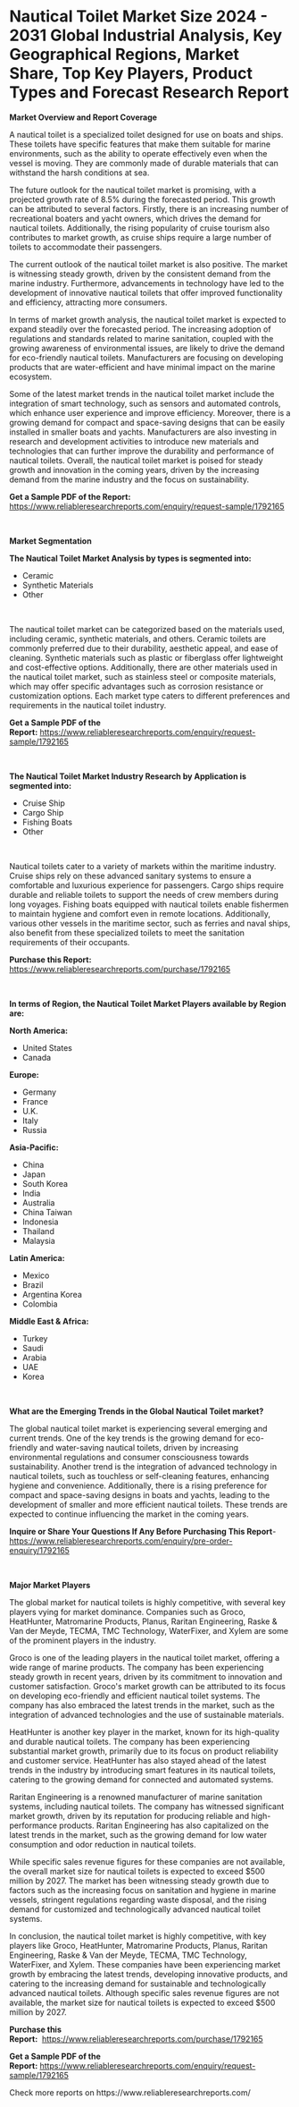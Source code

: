 <p><h1>Nautical Toilet Market Size 2024 - 2031 Global Industrial Analysis, Key Geographical Regions, Market Share, Top Key Players, Product Types and Forecast Research Report</h1></p><p><strong>Market Overview and Report Coverage</strong></p>
<p><p>A nautical toilet is a specialized toilet designed for use on boats and ships. These toilets have specific features that make them suitable for marine environments, such as the ability to operate effectively even when the vessel is moving. They are commonly made of durable materials that can withstand the harsh conditions at sea.</p><p>The future outlook for the nautical toilet market is promising, with a projected growth rate of 8.5% during the forecasted period. This growth can be attributed to several factors. Firstly, there is an increasing number of recreational boaters and yacht owners, which drives the demand for nautical toilets. Additionally, the rising popularity of cruise tourism also contributes to market growth, as cruise ships require a large number of toilets to accommodate their passengers.</p><p>The current outlook of the nautical toilet market is also positive. The market is witnessing steady growth, driven by the consistent demand from the marine industry. Furthermore, advancements in technology have led to the development of innovative nautical toilets that offer improved functionality and efficiency, attracting more consumers.</p><p>In terms of market growth analysis, the nautical toilet market is expected to expand steadily over the forecasted period. The increasing adoption of regulations and standards related to marine sanitation, coupled with the growing awareness of environmental issues, are likely to drive the demand for eco-friendly nautical toilets. Manufacturers are focusing on developing products that are water-efficient and have minimal impact on the marine ecosystem.</p><p>Some of the latest market trends in the nautical toilet market include the integration of smart technology, such as sensors and automated controls, which enhance user experience and improve efficiency. Moreover, there is a growing demand for compact and space-saving designs that can be easily installed in smaller boats and yachts. Manufacturers are also investing in research and development activities to introduce new materials and technologies that can further improve the durability and performance of nautical toilets. Overall, the nautical toilet market is poised for steady growth and innovation in the coming years, driven by the increasing demand from the marine industry and the focus on sustainability.</p></p>
<p><strong>Get a Sample PDF of the Report:</strong> <a href="https://www.reliableresearchreports.com/enquiry/request-sample/1792165">https://www.reliableresearchreports.com/enquiry/request-sample/1792165</a></p>
<p>&nbsp;</p>
<p><strong>Market Segmentation</strong></p>
<p><strong>The Nautical Toilet Market Analysis by types is segmented into:</strong></p>
<p><ul><li>Ceramic</li><li>Synthetic Materials</li><li>Other</li></ul></p>
<p>&nbsp;</p>
<p><p>The nautical toilet market can be categorized based on the materials used, including ceramic, synthetic materials, and others. Ceramic toilets are commonly preferred due to their durability, aesthetic appeal, and ease of cleaning. Synthetic materials such as plastic or fiberglass offer lightweight and cost-effective options. Additionally, there are other materials used in the nautical toilet market, such as stainless steel or composite materials, which may offer specific advantages such as corrosion resistance or customization options. Each market type caters to different preferences and requirements in the nautical toilet industry.</p></p>
<p><strong>Get a Sample PDF of the Report:</strong>&nbsp;<a href="https://www.reliableresearchreports.com/enquiry/request-sample/1792165">https://www.reliableresearchreports.com/enquiry/request-sample/1792165</a></p>
<p>&nbsp;</p>
<p><strong>The Nautical Toilet Market Industry Research by Application is segmented into:</strong></p>
<p><ul><li>Cruise Ship</li><li>Cargo Ship</li><li>Fishing Boats</li><li>Other</li></ul></p>
<p>&nbsp;</p>
<p><p>Nautical toilets cater to a variety of markets within the maritime industry. Cruise ships rely on these advanced sanitary systems to ensure a comfortable and luxurious experience for passengers. Cargo ships require durable and reliable toilets to support the needs of crew members during long voyages. Fishing boats equipped with nautical toilets enable fishermen to maintain hygiene and comfort even in remote locations. Additionally, various other vessels in the maritime sector, such as ferries and naval ships, also benefit from these specialized toilets to meet the sanitation requirements of their occupants.</p></p>
<p><strong>Purchase this Report:</strong>&nbsp; <a href="https://www.reliableresearchreports.com/purchase/1792165">https://www.reliableresearchreports.com/purchase/1792165</a></p>
<p>&nbsp;</p>
<p><strong>In terms of Region, the Nautical Toilet Market Players available by Region are:</strong></p>
<p>
    <p> <strong> North America: </strong>
        <ul>
            <li>United States</li>
            <li>Canada</li>
        </ul>
        </p> 
    <p> <strong> Europe: </strong>
        <ul>
            <li>Germany</li>
            <li>France</li>
            <li>U.K.</li>
            <li>Italy</li>
            <li>Russia</li>
        </ul>
        </p> 
    <p> <strong> Asia-Pacific: </strong>
        <ul>
            <li>China</li>
            <li>Japan</li>
            <li>South Korea</li>
            <li>India</li>
            <li>Australia</li>
            <li>China Taiwan</li>
            <li>Indonesia</li>
            <li>Thailand</li>
            <li>Malaysia</li>
        </ul>
        </p> 
    <p> <strong> Latin America: </strong>
        <ul>
            <li>Mexico</li>
            <li>Brazil</li>
            <li>Argentina Korea</li>
            <li>Colombia</li>
        </ul>
        </p> 
    <p> <strong> Middle East & Africa: </strong>
        <ul>
            <li>Turkey</li>
            <li>Saudi</li>
            <li>Arabia</li>
            <li>UAE</li>
            <li>Korea</li>
        </ul>
    </p>
    </p>
<p>&nbsp;</p>
<p><strong>What are the Emerging Trends in the Global Nautical Toilet market?</strong></p>
<p><p>The global nautical toilet market is experiencing several emerging and current trends. One of the key trends is the growing demand for eco-friendly and water-saving nautical toilets, driven by increasing environmental regulations and consumer consciousness towards sustainability. Another trend is the integration of advanced technology in nautical toilets, such as touchless or self-cleaning features, enhancing hygiene and convenience. Additionally, there is a rising preference for compact and space-saving designs in boats and yachts, leading to the development of smaller and more efficient nautical toilets. These trends are expected to continue influencing the market in the coming years.</p></p>
<p><strong>Inquire or Share Your Questions If Any Before Purchasing This Report</strong>- <a href="https://www.reliableresearchreports.com/enquiry/pre-order-enquiry/1792165">https://www.reliableresearchreports.com/enquiry/pre-order-enquiry/1792165</a></p>
<p>&nbsp;</p>
<p><strong>Major Market Players</strong></p>
<p><p>The global market for nautical toilets is highly competitive, with several key players vying for market dominance. Companies such as Groco, HeatHunter, Matromarine Products, Planus, Raritan Engineering, Raske & Van der Meyde, TECMA, TMC Technology, WaterFixer, and Xylem are some of the prominent players in the industry.</p><p>Groco is one of the leading players in the nautical toilet market, offering a wide range of marine products. The company has been experiencing steady growth in recent years, driven by its commitment to innovation and customer satisfaction. Groco's market growth can be attributed to its focus on developing eco-friendly and efficient nautical toilet systems. The company has also embraced the latest trends in the market, such as the integration of advanced technologies and the use of sustainable materials.</p><p>HeatHunter is another key player in the market, known for its high-quality and durable nautical toilets. The company has been experiencing substantial market growth, primarily due to its focus on product reliability and customer service. HeatHunter has also stayed ahead of the latest trends in the industry by introducing smart features in its nautical toilets, catering to the growing demand for connected and automated systems.</p><p>Raritan Engineering is a renowned manufacturer of marine sanitation systems, including nautical toilets. The company has witnessed significant market growth, driven by its reputation for producing reliable and high-performance products. Raritan Engineering has also capitalized on the latest trends in the market, such as the growing demand for low water consumption and odor reduction in nautical toilets.</p><p>While specific sales revenue figures for these companies are not available, the overall market size for nautical toilets is expected to exceed $500 million by 2027. The market has been witnessing steady growth due to factors such as the increasing focus on sanitation and hygiene in marine vessels, stringent regulations regarding waste disposal, and the rising demand for customized and technologically advanced nautical toilet systems.</p><p>In conclusion, the nautical toilet market is highly competitive, with key players like Groco, HeatHunter, Matromarine Products, Planus, Raritan Engineering, Raske & Van der Meyde, TECMA, TMC Technology, WaterFixer, and Xylem. These companies have been experiencing market growth by embracing the latest trends, developing innovative products, and catering to the increasing demand for sustainable and technologically advanced nautical toilets. Although specific sales revenue figures are not available, the market size for nautical toilets is expected to exceed $500 million by 2027.</p></p>
<p><strong>Purchase this Report:</strong>&nbsp;&nbsp;<a href="https://www.reliableresearchreports.com/purchase/1792165">https://www.reliableresearchreports.com/purchase/1792165</a></p>
<p></p>
<p><strong>Get a Sample PDF of the Report:</strong>&nbsp;<a href="https://www.reliableresearchreports.com/enquiry/request-sample/1792165">https://www.reliableresearchreports.com/enquiry/request-sample/1792165</a></p>
<p>Check more reports on https://www.reliableresearchreports.com/</p>